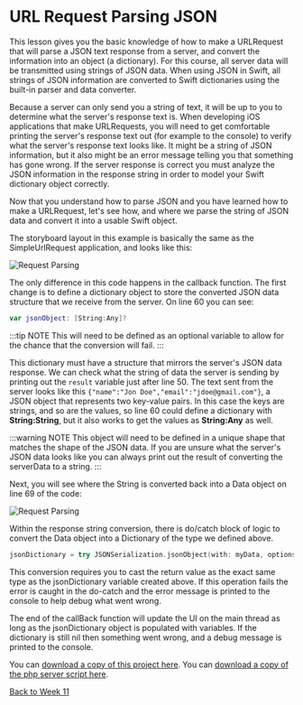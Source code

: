 # URL Request Parsing JSON

This lesson gives you the basic knowledge of how to make a URLRequest that will parse a JSON text response from a server, and convert the information into an object (a dictionary).  For this course, all server data will be transmitted using strings of JSON data.  When using JSON in Swift, all strings of JSON information are converted to Swift dictionaries using the built-in parser and data converter.  

Because a server can only send you a string of text, it will be up to you to determine what the server's response text is.  When developing iOS applications that make URLRequests, you will need to get comfortable printing the server's response text out (for example to the console) to verify what the server's response text looks like. It might be a string of JSON information, but it also might be an error message telling you that something has gone wrong.  If the server response is correct you must analyze the JSON information in the response string in order to model your Swift dictionary object correctly.

Now that you understand how to parse JSON and you have learned how to make a URLRequest, let's see how, and where we parse the string of JSON data and convert it into a usable Swift object.

The storyboard layout in this example is basically the same as the SimpleUrlRequest application, and looks like this:

![Request Parsing](/F2020/assets/img/URLRequestParsingJSON_1.png)

The only difference in this code happens in the callback function. The first change is to define a dictionary object to store the converted JSON data structure that we receive from the server.  On line 60 you can see:

```swift
var jsonObject: [String:Any]?
```

:::tip NOTE
This will need to be defined as an optional variable to allow for the chance that the conversion will fail. 
:::

This dictionary must have a structure that mirrors the server's JSON data response.  We can check what the string of data the server is sending by printing out the `result` variable just after line 50.  The text sent from the server looks like this `{"name":"Jon Doe","email":"jdoe@gmail.com"}`, a JSON object that represents two key-value pairs.  In this case the keys are strings, and so are the values, so line 60 could define a dictionary with **String:String**, but it also works to get the values as **String:Any** as well.

:::warning NOTE
This object will need to be defined in a unique shape that matches the shape of the JSON data. If you are unsure what the server's JSON data looks like you can always print out the result of converting the serverData to a string.
:::

Next, you will see where the String is converted back into a Data object on line 69 of the code:

![Request Parsing](/F2020/assets/img/URLRequestParsingJSON_2.png)

Within the response string conversion, there is do/catch block of logic to convert the Data object into a Dictionary of the type we defined above.  

```swift
jsonDictionary = try JSONSerialization.jsonObject(with: myData, options: []) as? [String:Any]
```

This conversion requires you to cast the return value as the exact same type as the jsonDictionary variable created above.  If this operation fails the error is caught in the do-catch and the error message is printed to the console to help debug what went wrong.

The end of the callBack function will update the UI on the main thread as long as the jsonDictionary object is populated with variables.  If the dictionary is still nil then something went wrong, and a debug message is printed to the console.

You can [download a copy of this project here](/F2020/assets/downloads/URLRequestParsingJSON.zip).  You can [download a copy of the php server script here](/F2020/assets/downloads/URLRequestParsingJSONServer.zip).

[Back to Week 11](./index.md#during-class)